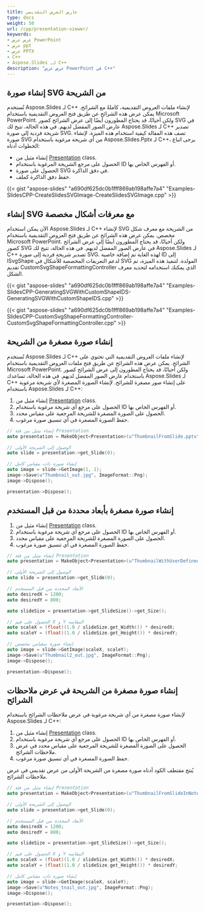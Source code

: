 ```yaml
---
title: عارض العرض التقديمي
type: docs
weight: 50
url: /cpp/presentation-viewer/
keywords: 
- عرض عرض PowerPoint
- عرض ppt
- عرض PPTX
- C++
- Aspose.Slides لـ C++
description: "عرض عرض PowerPoint في C++"
---
```


## **إنشاء صورة SVG من الشريحة**
تُستخدم Aspose.Slides لـ C++ لإنشاء ملفات العروض التقديمية، كاملةً مع الشرائح. يمكن عرض هذه الشرائح عن طريق فتح العروض التقديمية باستخدام Microsoft PowerPoint. ولكن أحيانًا، قد يحتاج المطورون أيضًا إلى عرض الشرائح كصور SVG في عارض الصور المفضل لديهم. في هذه الحالة، تتيح لك Aspose.Slides لـ C++ تصدير شريحة فردية إلى صورة SVG. تصف هذه المقالة كيفية استخدام هذه الميزة. لإنشاء صورة SVG من أي شريحة مرغوبة باستخدام Aspose.Slides.Pptx لـ C++، يرجى اتباع الخطوات أدناه:

- إنشاء مثيل من [Presentation](https://reference.aspose.com/slides/net/aspose.slides/presentation) class.
- الحصول على مرجع الشريحة المرغوبة باستخدام ID أو الفهرس الخاص بها.
- الحصول على صورة SVG في دفق الذاكرة.
- حفظ دفق الذاكرة كملف.

{{< gist "aspose-slides" "a690df625dc0b1fff869ab198affe7a4" "Examples-SlidesCPP-CreateSlidesSVGImage-CreateSlidesSVGImage.cpp" >}}
## **إنشاء SVG مع معرفات أشكال مخصصة**
الآن يمكن استخدام Aspose.Slides لـ C++ لإنشاء SVG من الشريحة مع معرف شكل مخصص. يمكن عرض هذه الشرائح عن طريق فتح العروض التقديمية باستخدام Microsoft PowerPoint. ولكن أحيانًا، قد يحتاج المطورون أيضًا إلى عرض الشرائح كصور SVG في عارض الصور المفضل لديهم. في هذه الحالة، تتيح لك Aspose.Slides لـ C++ تصدير شريحة فردية إلى صورة SVG. لهذه الغاية تم إضافة خاصية ID إلى ISvgShape لدعم التعريفات المخصصة للأشكال في SVG المولدة. لتنفيذ هذه الميزة، تم تقديم CustomSvgShapeFormattingController الذي يمكنك استخدامه لتحديد معرف الشكل.

{{< gist "aspose-slides" "a690df625dc0b1fff869ab198affe7a4" "Examples-SlidesCPP-GeneratingSVGWithCustomShapeIDS-GeneratingSVGWithCustomShapeIDS.cpp" >}}

{{< gist "aspose-slides" "a690df625dc0b1fff869ab198affe7a4" "Examples-SlidesCPP-CustomSvgShapeFormattingController-CustomSvgShapeFormattingController.cpp" >}}


## **إنشاء صورة مصغرة من الشريحة**
تُستخدم Aspose.Slides لـ C++ لإنشاء ملفات العروض التقديمية التي تحتوي على الشرائح. يمكن عرض هذه الشرائح عن طريق فتح ملفات العروض التقديمية باستخدام Microsoft PowerPoint. ولكن أحيانًا، قد يحتاج المطورون إلى عرض الشرائح كصور باستخدام عارض الصور المفضل لديهم. في هذه الحالة، تساعدك Aspose.Slides لـ C++ على إنشاء صور مصغرة للشرائح. لإنشاء الصورة المصغرة لأي شريحة مرغوبة باستخدام Aspose.Slides لـ C++:

1. إنشاء مثيل من [Presentation](https://reference.aspose.com/slides/net/aspose.slides/presentation) class.
2. الحصول على مرجع أي شريحة مرغوبة باستخدام ID أو الفهرس الخاص بها.
3. الحصول على الصورة المصغرة للشريحة المرجعية على مقياس محدد.
4. حفظ الصورة المصغرة في أي تنسيق صورة مرغوب.

```cpp
// إنشاء مثيل من فئة Presentation
auto presentation = MakeObject<Presentation>(u"ThumbnailFromSlide.pptx");

// الوصول إلى الشريحة الأولى
auto slide = presentation->get_Slide(0);

// إنشاء صورة ذات مقياس كامل
auto image = slide->GetImage(1, 1);
image->Save(u"Thumbnail_out.jpg", ImageFormat::Png);
image->Dispose();

presentation->Dispose();
```

## **إنشاء صورة مصغرة بأبعاد محددة من قبل المستخدم**
1. إنشاء مثيل من [Presentation](https://reference.aspose.com/slides/net/aspose.slides/presentation) class.
2. الحصول على مرجع أي شريحة مرغوبة باستخدام ID أو الفهرس الخاص بها.
3. الحصول على الصورة المصغرة للشريحة المرجعية على مقياس محدد.
4. حفظ الصورة المصغرة في أي تنسيق صورة مرغوب.

```cpp
// إنشاء مثيل من فئة Presentation
auto presentation = MakeObject<Presentation>(u"ThumbnailWithUserDefinedDimensions.pptx");

// الوصول إلى الشريحة الأولى
auto slide = presentation->get_Slide(0);

// الأبعاد المحددة من قبل المستخدم
auto desiredX = 1200;
auto desiredY = 800;

auto slideSize = presentation->get_SlideSize()->get_Size();

// الحصول على قيم X و Y المقاسه
auto scaleX = (float)(1.0 / slideSize.get_Width()) * desiredX;
auto scaleY = (float)(1.0 / slideSize.get_Height()) * desiredY;

// إنشاء صورة بمقياس مخصص
auto image = slide->GetImage(scaleX, scaleY);
image->Save(u"Thumbnail2_out.jpg", ImageFormat::Png);
image->Dispose();

presentation->Dispose();
```

## **إنشاء صورة مصغرة من الشريحة في عرض ملاحظات الشرائح**
لإنشاء صورة مصغرة من أي شريحة مرغوبة في عرض ملاحظات الشرائح باستخدام Aspose.Slides لـ C++:

1. إنشاء مثيل من [Presentation](https://reference.aspose.com/slides/net/aspose.slides/presentation) class.
2. الحصول على مرجع أي شريحة مرغوبة باستخدام ID أو الفهرس الخاص بها.
3. الحصول على الصورة المصغرة للشريحة المرجعية على مقياس محدد في عرض ملاحظات الشرائح.
4. حفظ الصورة المصغرة في أي تنسيق صورة مرغوب.

يُنتج مقتطف الكود أدناه صورة مصغرة من الشريحة الأولى من عرض تقديمي في عرض ملاحظات الشرائح.

```cpp
// إنشاء مثيل من فئة Presentation
auto presentation = MakeObject<Presentation>(u"ThumbnailFromSlideInNotes.pptx");

// الوصول إلى الشريحة الأولى
auto slide = presentation->get_Slide(0);

// الأبعاد المحددة من قبل المستخدم
auto desiredX = 1200;
auto desiredY = 800;

auto slideSize = presentation->get_SlideSize()->get_Size();

// الحصول على قيم X و Y المقاسه
auto scaleX = (float)(1.0 / slideSize.get_Width()) * desiredX;
auto scaleY = (float)(1.0 / slideSize.get_Height()) * desiredY;

// إنشاء صورة ذات مقياس كامل
auto image = slide->GetImage(scaleX, scaleY);
image->Save(u"Notes_tnail_out.jpg", ImageFormat::Png);
image->Dispose();

presentation->Dispose();
```
